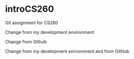 # introCS260
Git assignment for CS260

Change from my development environment

Change from Github

Change from my development enrivonment and from GitHub